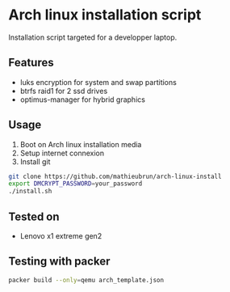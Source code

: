 # Arch linux installation script

Installation script targeted for a developper laptop.

## Features

- luks encryption for system and swap partitions
- btrfs raid1 for 2 ssd drives
- optimus-manager for hybrid graphics

## Usage

1. Boot on Arch linux installation media
2. Setup internet connexion
3. Install git


```` sh
git clone https://github.com/mathieubrun/arch-linux-install
export DMCRYPT_PASSWORD=your_password
./install.sh
````

## Tested on 

- Lenovo x1 extreme gen2

## Testing with packer

```` sh
packer build --only=qemu arch_template.json
````



